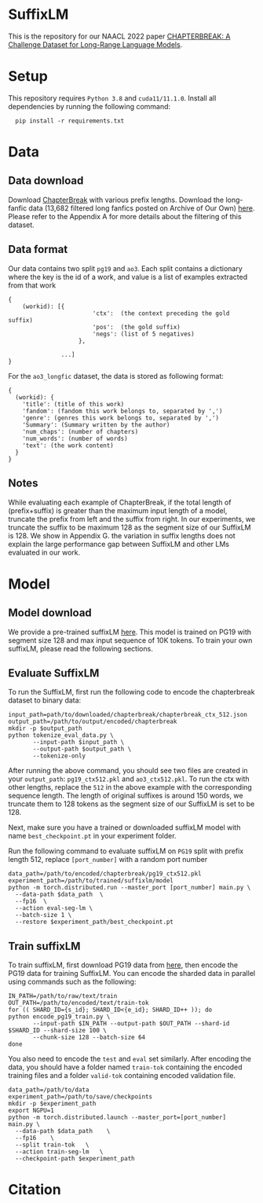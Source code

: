 # SuffixLM

This is the repository for our NAACL 2022 paper [CHAPTERBREAK: A Challenge Dataset for Long-Range Language Models](http://arxiv/).


# Setup

This repository requires `Python 3.8` and  `cuda11/11.1.0`. Install all dependencies by running the following command:
```
  pip install -r requirements.txt
```


# Data

## Data download

Download [ChapterBreak](https://drive.google.com/drive/folders/1JkFHspT56_yRWwXVj47Fw0PzHtitODt5?usp=sharing) with various prefix lengths. Download the long-fanfic data (13,682 filtered long fanfics posted on Archive of Our Own) [here](https://drive.google.com/drive/folders/1Wb5dG6PABOleYGDG9rARVy1nSQ2WhHK2?usp=sharing). Please refer to the Appendix A for more details about the filtering of this dataset.

## Data format

Our data contains two split `pg19` and `ao3`. Each split contains a dictionary where the key is the id of a work, and value is a list of examples extracted from that work
```
{
	(workid): [{
      					'ctx': 	(the context preceding the gold suffix)
      					'pos': 	(the gold suffix)
      					'negs': (list of 5 negatives)
      				}, 

			   ...]
}
```
For the `ao3_longfic` dataset, the data is stored as following format:
```
{
  (workid): {
    'title': (title of this work)
    'fandom': (fandom this work belongs to, separated by ',')
    'genre': (genres this work belongs to, separated by ',')
    'Summary': (Summary written by the author)
    'num_chaps': (number of chapters)
    'num_words': (number of words)
    'text': (the work content)
  }
}
```


## Notes

While evaluating each example of ChapterBreak, if the total length of (prefix+suffix) is greater than the maximum input length of a model, truncate the prefix from left and the suffix from right. In our experiments, we truncate the suffix to be maximum 128 as the segment size of our SuffixLM is 128. We show in Appendix G. the variation in suffix lengths does not explain the large performance gap between SuffixLM and other LMs evaluated in our work.



# Model
## Model download

We provide a pre-trained suffixLM [here](https://drive.google.com/file/d/1eQJABPau-rbeag2_aZI-nrtZaD_HgT0t/view?usp=sharing). This model is trained on PG19 with segment size 128 and max input sequence of 10K tokens. To train your own suffixLM, please read the following sections.

## Evaluate SuffixLM

To run the SuffixLM, first run the following code to encode the chapterbreak dataset to binary data:

```
input_path=path/to/downloaded/chapterbreak/chapterbreak_ctx_512.json
output_path=/path/to/output/encoded/chapterbreak
mkdir -p $output_path
python tokenize_eval_data.py \
       --input-path $input_path \
       --output-path $output_path \
       --tokenize-only
```
After running the above command, you should see two files are created in your `output_path`: `pg19_ctx512.pkl` and `ao3_ctx512.pkl`. To run the ctx with other lengths, replace the `512` in the above example with the corresponding sequence length. The length of original suffixes is around 150 words, we truncate them to 128 tokens as the segment size of our SuffixLM is set to be 128.

Next, make sure you have a trained or downloaded suffixLM model with name `best_checkpoint.pt` in your experiment folder.

Run the following command to evaluate suffixLM on `PG19` split with prefix length 512, replace `[port_number]` with a random port number

```
data_path=/path/to/encoded/chapterbreak/pg19_ctx512.pkl
experiment_path=/path/to/trained/suffixlm/model
python -m torch.distributed.run --master_port [port_number] main.py \
  --data-path $data_path  \
  --fp16  \
  --action eval-seg-lm \
  --batch-size 1 \
  --restore $experiment_path/best_checkpoint.pt 

```

## Train suffixLM

To train suffixLM, first download PG19 data from [here](https://github.com/deepmind/pg19), then encode the PG19 data for training SuffixLM. You can encode the sharded data in parallel using commands such as the following:
```
IN_PATH=/path/to/raw/text/train
OUT_PATH=/path/to/encoded/text/train-tok
for (( SHARD_ID={s_id}; SHARD_ID<{e_id}; SHARD_ID++ )); do
python encode_pg19_train.py \
       --input-path $IN_PATH --output-path $OUT_PATH --shard-id $SHARD_ID --shard-size 100 \
       --chunk-size 128 --batch-size 64
done
```

You also need to encode the `test` and `eval` set similarly. After encoding the data, you should have a folder named `train-tok` containing the encoded training files and a folder `valid-tok` containing encoded validation file. 

```
data_path=/path/to/data
experiment_path=/path/to/save/checkpoints
mkdir -p $experiment_path
export NGPU=1
python -m torch.distributed.launch --master_port=[port_number]  main.py \
  --data-path $data_path    \
  --fp16    \
  --split train-tok   \
  --action train-seg-lm   \
  --checkpoint-path $experiment_path 
```



# Citation


